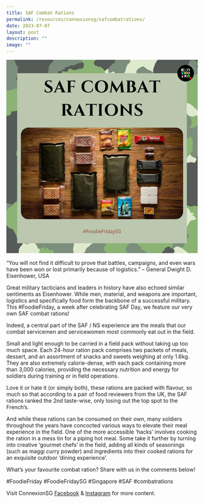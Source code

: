 ```yaml
---
title: SAF Combat Rations
permalink: /resources/connexionsg/safcombatrations/
date: 2023-07-07
layout: post
description: ""
image: ""
---
```

![](/images/connexionsg/2023/saf%20combat%20rations.png)


“You will not find it difficult to prove that battles, campaigns, and even wars have been won or lost primarily because of logistics.” – General Dwight D. Eisenhower, USA

Great military tacticians and leaders in history have also echoed similar sentiments as Eisenhower. While men, material, and weapons are important, logistics and specifically food form the backbone of a successful military. This #FoodieFriday, a week after celebrating SAF Day, we feature our very own SAF combat rations!

Indeed, a central part of the SAF / NS experience are the meals that our combat servicemen and servicewomen most commonly eat out in the field.

Small and light enough to be carried in a field pack without taking up too much space. Each 24-hour ration pack comprises two packets of meals, dessert, and an assortment of snacks and sweets weighing at only 1.6kg. They are also extremely calorie-dense, with each pack containing more than 3,000 calories, providing the necessary nutrition and energy for soldiers during training or in field operations.

Love it or hate it (or simply both), these rations are packed with flavour, so much so that according to a pair of food reviewers from the UK, the SAF rations ranked the 2nd taste-wise, only losing out the top spot to the French’s.

And while these rations can be consumed on their own, many soldiers throughout the years have concocted various ways to elevate their meal experience in the field. One of the more accessible ‘hacks’ involves cooking the ration in a mess tin for a piping hot meal. Some take it further by turning into creative ‘gourmet chefs’ in the field, adding all kinds of seasonings (such as maggi curry powder) and ingredients into their cooked rations for an exquisite outdoor ‘dining experience’.

What’s your favourite combat ration? Share with us in the comments below!

#FoodieFriday #FoodieFridaySG #Singapore #SAF #combatrations


Visit ConnexionSG <a target="_blank" href="https://www.facebook.com/ConnexionSG">Facebook</a> &amp; <a target="_blank" href="https://www.instagram.com/connexionsg/">Instagram</a> for more content.